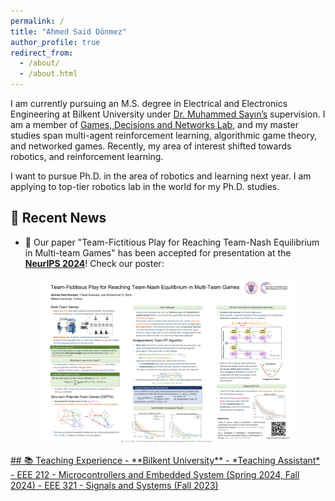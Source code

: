 ```yaml
---
permalink: /
title: "Ahmed Said Dönmez"
author_profile: true
redirect_from: 
  - /about/
  - /about.html
---
```


I am currently pursuing an M.S. degree in Electrical and Electronics Engineering at Bilkent University under [Dr. Muhammed Sayın’s](https://gdn.bilkent.edu.tr/sayin/) supervision. I am a member of [Games, Decisions and Networks Lab](https://gdn.bilkent.edu.tr/), and my master studies span multi-agent reinforcement learning, algorithmic game theory, and networked games. Recently, my area of interest shifted towards robotics, and reinforcement learning.

I want to pursue Ph.D. in the area of robotics and learning next year. I am applying to top-tier robotics lab in the world for my Ph.D. studies.

## 📰 Recent News
- 🎉 Our paper "Team-Fictitious Play for Reaching Team-Nash Equilibrium in Multi-team Games" has been accepted for presentation at the **[NeurIPS 2024](https://neurips.cc/virtual/2024/poster/96521)**! Check our poster:
<p align="center">
  <a href="../images/neuripsPosterFinal.png" target="_blank">
  <img src="../images/neuripsPosterFinal.png" alt="Ahmed Said Dönmez" width="400">
</p>
## 📚 Teaching Experience
- **Bilkent University** - *Teaching Assistant*
  - EEE 212 - Microcontrollers and Embedded System (Spring 2024, Fall 2024)
  - EEE 321 - Signals and Systems (Fall 2023)
